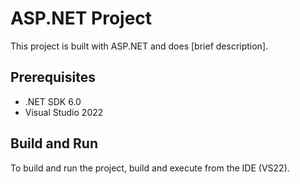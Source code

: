 # ASP.NET Project

This project is built with ASP.NET and does [brief description].

## Prerequisites

- .NET SDK 6.0
- Visual Studio 2022

## Build and Run

To build and run the project, build and execute from the IDE (VS22).

